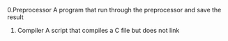 0.Preprocessor
	A program that run through the preprocessor and save the result

1. Compiler
	A script that compiles a C file but does not link

